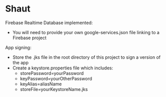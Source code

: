# Shaut


Firebase Realtime Database implemented:
* You will need to provide your own google-services.json file linking to a Firebase project

App signing:
* Store the .jks file in the root directory of this project to sign a version of the app
* Create a keystore.properties file which includes:
    * storePassword=yourPassword
    * keyPassword=yourOtherPassword
    * keyAlias=aliasName
    * storeFile=yourKeystoreName.jks
